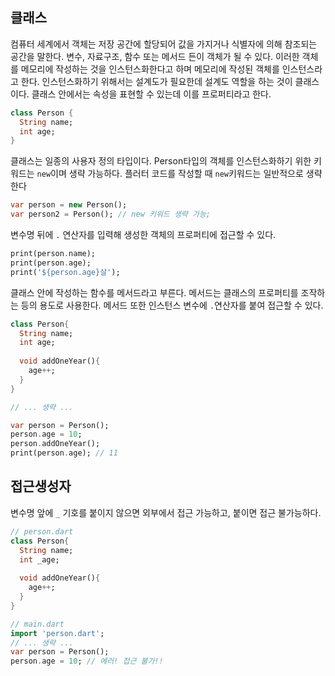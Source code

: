 ## 클래스

컴퓨터 세계에서 객체는 저장 공간에 할당되어 값을 가지거나 식별자에 의해 참조되는 공간을 말한다. 변수, 자료구조, 함수 또는 메서드 든이 객체가 될 수 있다. 이러한 객체를 메모리에 작성하는 것을 인스턴스화한다고 하며 메모리에 작성된 객체를 인스턴스라고 한다. 인스턴스화하기 위해서는 설계도가 필요한데 설계도 역할을 하는 것이 클래스이다. 클래스 안에서는 속성을 표현할 수 있는데 이를 프로퍼티라고 한다.

```dart
class Person {
  String name;
  int age;
}
```

클래스는 일종의 사용자 정의 타입이다. Person타입의 객체를 인스턴스화하기 위한 키워드는 `new`이며 생략 가능하다. 플러터 코드를 작성할 때 `new`키워드는 일반적으로 생략한다

```dart
var person = new Person();
var person2 = Person(); // new 키워드 생략 가능;
```

변수명 뒤에 `.` 연산자를 입력해 생성한 객체의 프로퍼티에 접근할 수 있다.

```dart
print(person.name);
print(person.age);
print('${person.age}살');
```

클래스 안에 작성하는 함수를 메서드라고 부른다. 메서드는 클래스의 프로퍼티를 조작하는 등의 용도로 사용한다. 메서드 또한 인스턴스 변수에 `.`연산자를 붙여 접근할 수 있다.

```dart
class Person{
  String name;
  int age;
  
  void addOneYear(){
    age++;
  }
}

// ... 생략 ...

var person = Person();
person.age = 10;
person.addOneYear();
print(person.age); // 11
```



## 접근생성자

변수명 앞에 `_` 기호를 붙이지 않으면 외부에서 접근 가능하고, 붙이면 접근 불가능하다.

```dart
// person.dart
class Person{
  String name;
  int _age;
  
  void addOneYear(){
    age++;
  }
}

// main.dart
import 'person.dart';
// ... 생략 ...
var person = Person();
person.age = 10; // 에러! 접근 불가!!
```

